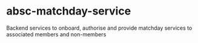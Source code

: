 # absc-matchday-service
Backend services to onboard, authorise and provide matchday services to associated members and non-members 
